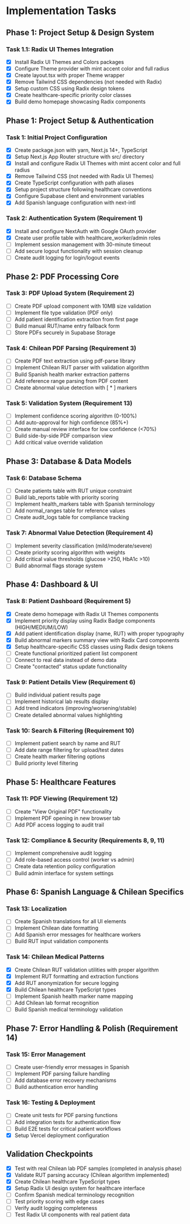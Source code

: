 # Implementation Tasks

## Phase 1: Project Setup & Design System

### Task 1.1: Radix UI Themes Integration
- [x] Install Radix UI Themes and Colors packages
- [x] Configure Theme provider with mint accent color and full radius
- [x] Create layout.tsx with proper Theme wrapper
- [x] Remove Tailwind CSS dependencies (not needed with Radix)
- [x] Setup custom CSS using Radix design tokens
- [x] Create healthcare-specific priority color classes
- [x] Build demo homepage showcasing Radix components

## Phase 1: Project Setup & Authentication

### Task 1: Initial Project Configuration
- [x] Create package.json with yarn, Next.js 14+, TypeScript
- [x] Setup Next.js App Router structure with src/ directory
- [x] Install and configure Radix UI Themes with mint accent color and full radius
- [x] Remove Tailwind CSS (not needed with Radix UI Themes)
- [x] Create TypeScript configuration with path aliases
- [x] Setup project structure following healthcare conventions
- [x] Configure Supabase client and environment variables
- [x] Add Spanish language configuration with next-intl

### Task 2: Authentication System (Requirement 1)
- [x] Install and configure NextAuth with Google OAuth provider
- [x] Create user profile table with healthcare_worker/admin roles
- [ ] Implement session management with 30-minute timeout
- [ ] Add secure logout functionality with session cleanup
- [ ] Create audit logging for login/logout events

## Phase 2: PDF Processing Core

### Task 3: PDF Upload System (Requirement 2)
- [ ] Create PDF upload component with 10MB size validation
- [ ] Implement file type validation (PDF only)
- [ ] Add patient identification extraction from first page
- [ ] Build manual RUT/name entry fallback form
- [ ] Store PDFs securely in Supabase Storage

### Task 4: Chilean PDF Parsing (Requirement 3)
- [ ] Create PDF text extraction using pdf-parse library
- [ ] Implement Chilean RUT parser with validation algorithm
- [ ] Build Spanish health marker extraction patterns
- [ ] Add reference range parsing from PDF content
- [ ] Create abnormal value detection with [ * ] markers

### Task 5: Validation System (Requirement 13)
- [ ] Implement confidence scoring algorithm (0-100%)
- [ ] Add auto-approval for high confidence (85%+)
- [ ] Create manual review interface for low confidence (<70%)
- [ ] Build side-by-side PDF comparison view
- [ ] Add critical value override validation

## Phase 3: Database & Data Models

### Task 6: Database Schema
- [ ] Create patients table with RUT unique constraint
- [ ] Build lab_reports table with priority scoring
- [ ] Implement health_markers table with Spanish terminology
- [ ] Add normal_ranges table for reference values
- [ ] Create audit_logs table for compliance tracking

### Task 7: Abnormal Value Detection (Requirement 4)
- [ ] Implement severity classification (mild/moderate/severe)
- [ ] Create priority scoring algorithm with weights
- [ ] Add critical value thresholds (glucose >250, HbA1c >10)
- [ ] Build abnormal flags storage system

## Phase 4: Dashboard & UI

### Task 8: Patient Dashboard (Requirement 5)
- [x] Create demo homepage with Radix UI Themes components
- [x] Implement priority display using Radix Badge components (HIGH/MEDIUM/LOW)
- [x] Add patient identification display (name, RUT) with proper typography
- [x] Build abnormal markers summary view with Radix Card components
- [x] Setup healthcare-specific CSS classes using Radix design tokens
- [ ] Create functional prioritized patient list component
- [ ] Connect to real data instead of demo data
- [ ] Create "contacted" status update functionality

### Task 9: Patient Details View (Requirement 6)
- [ ] Build individual patient results page
- [ ] Implement historical lab results display
- [ ] Add trend indicators (improving/worsening/stable)
- [ ] Create detailed abnormal values highlighting

### Task 10: Search & Filtering (Requirement 10)
- [ ] Implement patient search by name and RUT
- [ ] Add date range filtering for upload/test dates
- [ ] Create health marker filtering options
- [ ] Build priority level filtering

## Phase 5: Healthcare Features

### Task 11: PDF Viewing (Requirement 12)
- [ ] Create "View Original PDF" functionality
- [ ] Implement PDF opening in new browser tab
- [ ] Add PDF access logging to audit trail

### Task 12: Compliance & Security (Requirements 8, 9, 11)
- [ ] Implement comprehensive audit logging
- [ ] Add role-based access control (worker vs admin)
- [ ] Create data retention policy configuration
- [ ] Build admin interface for system settings

## Phase 6: Spanish Language & Chilean Specifics

### Task 13: Localization
- [ ] Create Spanish translations for all UI elements
- [ ] Implement Chilean date formatting
- [ ] Add Spanish error messages for healthcare workers
- [ ] Build RUT input validation components

### Task 14: Chilean Medical Patterns
- [x] Create Chilean RUT validation utilities with proper algorithm
- [x] Implement RUT formatting and extraction functions
- [x] Add RUT anonymization for secure logging
- [x] Build Chilean healthcare TypeScript types
- [ ] Implement Spanish health marker name mapping
- [ ] Add Chilean lab format recognition
- [ ] Build Spanish medical terminology validation

## Phase 7: Error Handling & Polish (Requirement 14)

### Task 15: Error Management
- [ ] Create user-friendly error messages in Spanish
- [ ] Implement PDF parsing failure handling
- [ ] Add database error recovery mechanisms
- [ ] Build authentication error handling

### Task 16: Testing & Deployment
- [ ] Create unit tests for PDF parsing functions
- [ ] Add integration tests for authentication flow
- [ ] Build E2E tests for critical patient workflows
- [x] Setup Vercel deployment configuration

## Validation Checkpoints
- [x] Test with real Chilean lab PDF samples (completed in analysis phase)
- [x] Validate RUT parsing accuracy (Chilean algorithm implemented)
- [x] Create Chilean healthcare TypeScript types
- [x] Setup Radix UI design system for healthcare interface
- [ ] Confirm Spanish medical terminology recognition
- [ ] Test priority scoring with edge cases
- [ ] Verify audit logging completeness
- [ ] Test Radix UI components with real patient data
